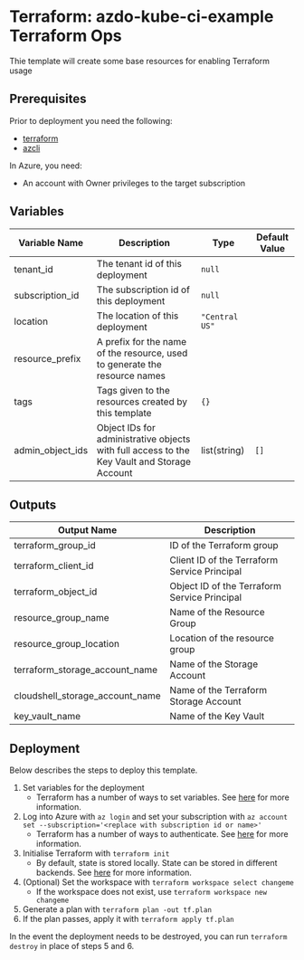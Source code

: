 # Terraform: azdo-kube-ci-example Terraform Ops

Thie template will create some base resources for enabling Terraform usage

## Prerequisites

Prior to deployment you need the following:

- [terraform](https://www.terraform.io/)
- [azcli](https://docs.microsoft.com/en-us/cli/azure/install-azure-cli?view=azure-cli-latest)

In Azure, you need:

- An account with Owner privileges to the target subscription

## Variables

|Variable Name|Description|Type|Default Value|
|-|-|-|-|
|tenant_id|The tenant id of this deployment|`null`|
|subscription_id|The subscription id of this deployment|`null`|
|location|The location of this deployment|`"Central US"`|
|resource_prefix|A prefix for the name of the resource, used to generate the resource names||
|tags|Tags given to the resources created by this template|`{}`|
|admin_object_ids|Object IDs for administrative objects with full access to the Key Vault and Storage Account|list(string)|`[]`|

## Outputs

|Output Name|Description|
|-|-|
|terraform_group_id|ID of the Terraform group|
|terraform_client_id|Client ID of the Terraform Service Principal|
|terraform_object_id|Object ID of the Terraform Service Principal|
|resource_group_name|Name of the Resource Group|
|resource_group_location|Location of the resource group|
|terraform_storage_account_name|Name of the Storage Account|
|cloudshell_storage_account_name|Name of the Terraform Storage Account|
|key_vault_name|Name of the Key Vault|

## Deployment

Below describes the steps to deploy this template.

1. Set variables for the deployment
    * Terraform has a number of ways to set variables. See [here](https://www.terraform.io/docs/configuration/variables.html#assigning-values-to-root-module-variables) for more information.
2. Log into Azure with `az login` and set your subscription with `az account set --subscription='<replace with subscription id or name>'`
    * Terraform has a number of ways to authenticate. See [here](https://www.terraform.io/docs/providers/azurerm/guides/azure_cli.html) for more information.
3. Initialise Terraform with `terraform init`
    * By default, state is stored locally. State can be stored in different backends. See [here](https://www.terraform.io/docs/backends/types/index.html) for more information.
4. (Optional) Set the workspace with `terraform workspace select changeme`
    * If the workspace does not exist, use `terraform workspace new changeme`
5. Generate a plan with `terraform plan -out tf.plan`
6. If the plan passes, apply it with `terraform apply tf.plan`

In the event the deployment needs to be destroyed, you can run `terraform destroy` in place of steps 5 and 6.

